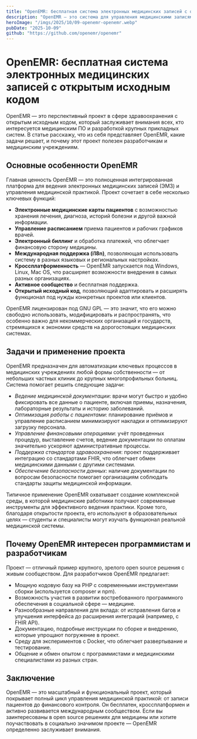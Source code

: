 ```yaml
---
title: "OpenEMR: бесплатная система электронных медицинских записей с открытым исходным кодом"
description: "OpenEMR — это система для управления медицинскими записями, поддерживающее множество платформ, международную локализацию и активное сообщество разработчиков и врачей."
heroImage: "/imgs/2025/10/09-openemr-openemr.webp"
pubDate: "2025-10-09"
github: "https://github.com/openemr/openemr"
---
```


# OpenEMR: бесплатная система электронных медицинских записей с открытым исходным кодом

OpenEMR — это перспективный проект в сфере здравоохранения с открытым исходным кодом, который заслуживает внимания всех, кто интересуется медицинским ПО и разработкой крупных прикладных систем. В статье расскажу, что из себя представляет OpenEMR, какие задачи решает, и почему этот проект полезен разработчикам и медицинским учреждениям.

## Основные особенности OpenEMR

Главная ценность OpenEMR — это полноценная интегрированная платформа для ведения электронных медицинских записей (ЭМЗ) и управления медицинской практикой. Проект сочетает в себе несколько ключевых функций:

- **Электронные медицинские карты пациентов** с возможностью хранения лечения, диагноза, историй болезни и другой важной информации.
- **Управление расписанием** приема пациентов и рабочих графиков врачей.
- **Электронный биллинг** и обработка платежей, что облегчает финансовую сторону медицины.
- **Международная поддержка (i18n)**, позволяющая использовать систему в разных языковых и региональных настройках.
- **Кроссплатформенность** — OpenEMR запускается под Windows, Linux, Mac OS, что расширяет возможности внедрения в самых разных организациях.
- **Активное сообщество** и бесплатная поддержка.
- **Открытый исходный код**, позволяющий адаптировать и расширять функционал под нужды конкретных проектов или клиентов.

OpenEMR лицензирован под GNU GPL — это значит, что его можно свободно использовать, модифицировать и распространять, что особенно важно для некоммерческих организаций и государств, стремящихся к экономии средств на дорогостоящих медицинских системах.

## Задачи и применение проекта

OpenEMR предназначен для автоматизации ключевых процессов в медицинских учреждениях любой формы собственности — от небольших частных клиник до крупных многопрофильных больниц. Система помогает решить следующие задачи:

- *Ведение медицинской документации*: врачи могут быстро и удобно фиксировать все данные о пациенте, включая приемы, назначения, лабораторные результаты и историю заболеваний.
- *Оптимизация работы с пациентами*: планирование приёмов и управление расписанием минимизируют накладки и оптимизируют загрузку персонала.
- *Управление финансовыми операциями*: учёт проведенных процедур, выставление счетов, ведение документации по оплатам значительно ускоряют административные процессы.
- *Поддержка стандартов здравоохранения*: проект поддерживает интеграцию со стандартами FHIR, что облегчает обмен медицинскими данными с другими системами.
- *Обеспечение безопасности данных*: наличие документации по вопросам безопасности помогает организациям соблюдать стандарты защиты медицинской информации.

Типичное применение OpenEMR охватывает создание комплексной среды, в которой медицинские работники получают современные инструменты для эффективного ведения практики. Кроме того, благодаря открытости проекта, его используют в образовательных целях — студенты и специалисты могут изучать функционал реальной медицинской системы.

## Почему OpenEMR интересен программистам и разработчикам

Проект — отличный пример крупного, зрелого open source решения с живым сообществом. Для разработчиков OpenEMR предлагает:

- Мощную кодовую базу на PHP с современными инструментами сборки (используется composer и npm).
- Возможность участия в развитии востребованного программного обеспечения в социальной сфере — медицине.
- Разнообразные направления для вклада: от исправления багов и улучшения интерфейса до расширения интеграций (например, с FHIR API).
- Документацию, подробные инструкции по сборке и внедрению, которые упрощают погружение в проект.
- Среду для экспериментов с Docker, что облегчает развертывание и тестирование.
- Общение и обмен опытом с программистами и медицинскими специалистами из разных стран.

## Заключение

OpenEMR — это масштабный и функциональный проект, который покрывает полный цикл управления медицинской практикой: от записи пациентов до финансового контроля. Он бесплатен, кроссплатформен и активно развивается международным сообществом. Если вы заинтересованы в open source решениях для медицины или хотите поучаствовать в социально значимом проекте — OpenEMR определенно заслуживает внимания.